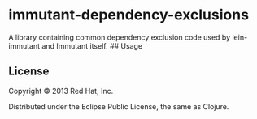 # immutant-dependency-exclusions

A library containing common dependency exclusion code used by
lein-immutant and Immutant itself.  ## Usage

## License

Copyright © 2013 Red Hat, Inc.

Distributed under the Eclipse Public License, the same as Clojure.
